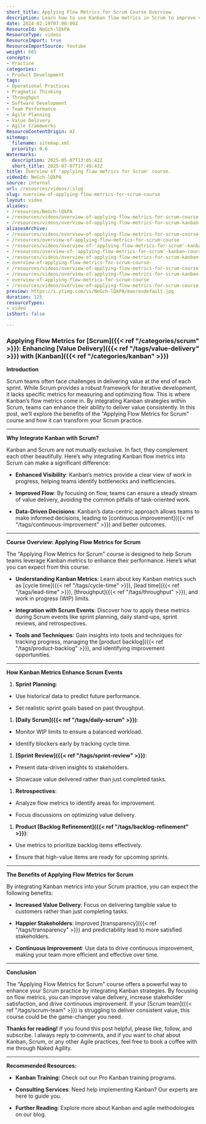 ```yaml
---
short_title: Applying Flow Metrics for Scrum Course Overview
description: Learn how to use Kanban flow metrics in Scrum to improve value delivery, track progress, identify bottlenecks, and drive continuous improvement in agile teams.
date: 2024-02-19T07:00:09Z
ResourceId: NeGch-lQkPA
ResourceType: videos
ResourceImport: true
ResourceImportSource: Youtube
weight: 665
concepts:
- Practice
categories:
- Product Development
tags:
- Operational Practices
- Pragmatic Thinking
- Throughput
- Software Development
- Team Performance
- Agile Planning
- Value Delivery
- Agile Frameworks
ResourceContentOrigin: AI
sitemap:
  filename: sitemap.xml
  priority: 0.6
Watermarks:
  description: 2025-05-07T13:05:42Z
  short_title: 2025-07-07T17:49:43Z
title: Overview of 'applying flow metrics for Scrum' course.
videoId: NeGch-lQkPA
source: internal
url: /resources/videos/:slug
slug: overview-of-applying-flow-metrics-for-scrum-course
layout: video
aliases:
- /resources/NeGch-lQkPA
- /resources/videos/overview-of-applying-flow-metrics-for-scrum-course
- /resources/videos/overview-of-applying-flow-metrics-for-scrum-kanban-course
aliasesArchive:
- /resources/videos/overview-of-applying-flow-metrics-for-scrum-course-
- /resources/overview-of-applying-flow-metrics-for-scrum-course
- /resources/videos/overview-of-'applying-flow-metrics-for-scrum'-kanban-course-
- /resources/overview-of-'applying-flow-metrics-for-scrum'-kanban-course-
- /resources/videos/overview-of-applying-flow-metrics-for-scrum-kanban-course-
- overview-of-applying-flow-metrics-for-scrum-course-
- /resources/videos/overview-of-applying-flow-metrics-for-scrum-course
- /resources/videos/overview-of-applying-flow-metrics-for-scrum-kanban-course
- overview-of-applying-flow-metrics-for-scrum-course
- /resources/videos/overview-of-applying-flow-metrics-for-scrum-course.
preview: https://i.ytimg.com/vi/NeGch-lQkPA/maxresdefault.jpg
duration: 125
resourceTypes:
- video
isShort: false

---
```

### Applying Flow Metrics for [Scrum]({{< ref "/categories/scrum" >}}): Enhancing [Value Delivery]({{< ref "/tags/value-delivery" >}}) with [Kanban]({{< ref "/categories/kanban" >}})

**Introduction**

Scrum teams often face challenges in delivering value at the end of each sprint. While Scrum provides a robust framework for iterative development, it lacks specific metrics for measuring and optimizing flow. This is where Kanban’s flow metrics come in. By integrating Kanban strategies within Scrum, teams can enhance their ability to deliver value consistently. In this post, we’ll explore the benefits of the "Applying Flow Metrics for Scrum" course and how it can transform your Scrum practice.



* * *

**Why Integrate Kanban with Scrum?**

Kanban and Scrum are not mutually exclusive. In fact, they complement each other beautifully. Here’s why integrating Kanban flow metrics into Scrum can make a significant difference:

- **Enhanced Visibility**: Kanban’s metrics provide a clear view of work in progress, helping teams identify bottlenecks and inefficiencies.

- **Improved Flow**: By focusing on flow, teams can ensure a steady stream of value delivery, avoiding the common pitfalls of task-oriented work.

- **Data-Driven Decisions**: Kanban’s data-centric approach allows teams to make informed decisions, leading to [continuous improvement]({{< ref "/tags/continuous-improvement" >}}) and better outcomes.

* * *

**Course Overview: Applying Flow Metrics for Scrum**

The "Applying Flow Metrics for Scrum" course is designed to help Scrum teams leverage Kanban metrics to enhance their performance. Here’s what you can expect from this course:

- **Understanding Kanban Metrics**: Learn about key Kanban metrics such as [cycle time]({{< ref "/tags/cycle-time" >}}), [lead time]({{< ref "/tags/lead-time" >}}), [throughput]({{< ref "/tags/throughput" >}}), and work in progress (WIP) limits.

- **Integration with Scrum Events**: Discover how to apply these metrics during Scrum events like sprint planning, daily stand-ups, sprint reviews, and retrospectives.

- **Tools and Techniques**: Gain insights into tools and techniques for tracking progress, managing the [product backlog]({{< ref "/tags/product-backlog" >}}), and identifying improvement opportunities.

* * *

**How Kanban Metrics Enhance Scrum Events**

1. **Sprint Planning**:

- Use historical data to predict future performance.

- Set realistic sprint goals based on past throughput.

1. **[Daily Scrum]({{< ref "/tags/daily-scrum" >}})**:

- Monitor WIP limits to ensure a balanced workload.

- Identify blockers early by tracking cycle time.

1. **[Sprint Review]({{< ref "/tags/sprint-review" >}})**:

- Present data-driven insights to stakeholders.

- Showcase value delivered rather than just completed tasks.

1. **Retrospectives**:

- Analyze flow metrics to identify areas for improvement.

- Focus discussions on optimizing value delivery.

1. **Product [Backlog Refinement]({{< ref "/tags/backlog-refinement" >}})**:

- Use metrics to prioritize backlog items effectively.

- Ensure that high-value items are ready for upcoming sprints.

* * *

**The Benefits of Applying Flow Metrics for Scrum**

By integrating Kanban metrics into your Scrum practice, you can expect the following benefits:

- **Increased Value Delivery**: Focus on delivering tangible value to customers rather than just completing tasks.

- **Happier Stakeholders**: Improved [transparency]({{< ref "/tags/transparency" >}}) and predictability lead to more satisfied stakeholders.

- **Continuous Improvement**: Use data to drive continuous improvement, making your team more efficient and effective over time.

* * *

**Conclusion**

The "Applying Flow Metrics for Scrum" course offers a powerful way to enhance your Scrum practice by integrating Kanban strategies. By focusing on flow metrics, you can improve value delivery, increase stakeholder satisfaction, and drive continuous improvement. If your [Scrum team]({{< ref "/tags/scrum-team" >}}) is struggling to deliver consistent value, this course could be the game-changer you need.

**Thanks for reading!** If you found this post helpful, please like, follow, and subscribe. I always reply to comments, and if you want to chat about Kanban, Scrum, or any other Agile practices, feel free to book a coffee with me through Naked Agility.

* * *

**Recommended Resources:**

- **Kanban Training**: Check out our Pro Kanban training programs.

- **Consulting Services**: Need help implementing Kanban? Our experts are here to guide you.

- **Further Reading**: Explore more about Kanban and agile methodologies on our blog.
